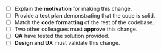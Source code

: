 <!-- Thanks for submitting a PR! Please before merging this PR ensure all the following steps are fullfilled: -->

- [ ] Explain the **motivation** for making this change.
- [ ] Provide a **test plan** demonstrating that the code is solid.
- [ ] Match the **code formatting** of the rest of the codebase.
- [ ] Two other colleagues must **approve** this change.
- [ ] **QA** have tested the solution provided.
- [ ] **Design and UX** must validate this change.
